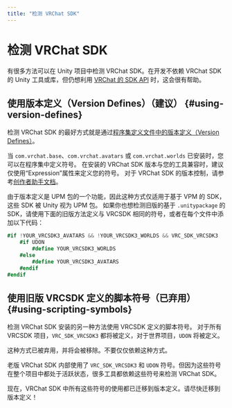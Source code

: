 ```yaml
---
title: "检测 VRChat SDK"
---
```


# 检测 VRChat SDK

有很多方法可以在 Unity 项目中检测 VRChat SDK。在开发不依赖 VRChat SDK 的 Unity 工具或库，但仍想利用 [VRChat 的 SDK API](/creators.vrchat.com/sdk/public-sdk-api) 时，这会很有帮助。

## 使用版本定义（Version Defines）（建议） {#using-version-defines}

检测 VRChat SDK 的最好方式就是通过[程序集定义文件中的版本定义（Version Defines）][version-defines]。

当 `com.vrchat.base`、`com.vrchat.avatars` 或 `com.vrchat.worlds` 已安装时，您可以在程序集中定义符号。
在安装的 VRChat SDK 版本与您的工具兼容时，建议仅使用“Expression”属性来定义您的符号。
对于 VRChat SDK 的版本控制，请参考[创作者助手文档][versioning]。

由于版本定义是 UPM 包的一个功能，因此这种方式仅适用于基于 VPM 的 SDK，这些 SDK 被 Unity 视为 UPM 包。
如果你也想检测旧版的基于 `.unitypackage` 的 SDK，请使用下面的旧版方法定义与 VRCSDK 相同的符号，或者在每个文件中添加以下代码：

```csharp
#if !YOUR_VRCSDK3_AVATARS && !YOUR_VRCSDK3_WORLDS && VRC_SDK_VRCSDK3
    #if UDON
        #define YOUR_VRCSDK3_WORLDS
    #else
        #define YOUR_VRCSDK3_AVATARS
    #endif
#endif
```

[version-defines]: https://docs.unity3d.com/2019.4/Documentation/Manual/ScriptCompilationAssemblyDefinitionFiles.html#define-symbols
[versioning]: https://vcc.docs.vrchat.com/vpm/packages/#brandingbreakingbumps

## 使用旧版 VRCSDK 定义的脚本符号（已弃用） {#using-scripting-symbols}

检测 VRChat SDK 安装的另一种方法使用 VRCSDK 定义的脚本符号。
对于所有 VRCSDK 项目，`VRC_SDK_VRCSDK3` 都将被定义，对于世界项目，`UDON` 将被定义。

这种方式已被弃用，并将会被移除。不要仅仅依赖这种方式。

老版 VRChat SDK 内部使用了 `VRC_SDK_VRCSDK3` 和 `UDON` 符号。但因为这些符号在整个项目中都处于活跃状态，很多工具都依赖这些符号来检测 VRChat SDK。

现在，VRChat SDK 中所有这些符号的使用都已迁移到版本定义。请尽快迁移到版本定义！